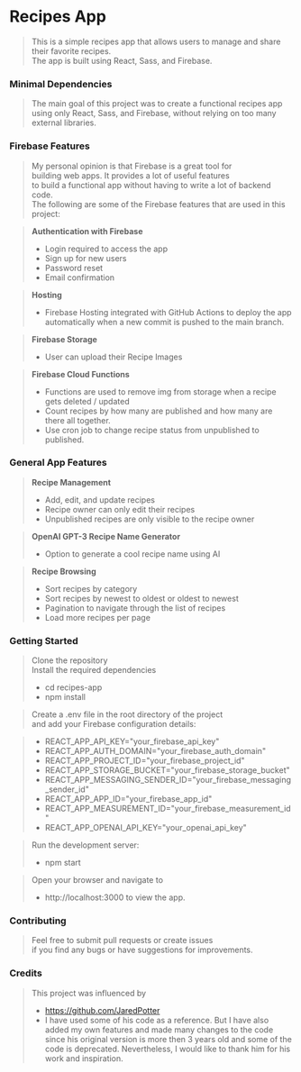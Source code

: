 # Recipes App  
> This is a simple recipes app that allows users to manage and share their favorite recipes.  
 The app is built using React, Sass, and Firebase.  

### Minimal Dependencies  
> The main goal of this project was to create a functional recipes app  
  using only React, Sass, and Firebase, without relying on too many external libraries.  

### Firebase Features  
> My personal opinion is that Firebase is a great tool for  
  building web apps. It provides a lot of useful features  
  to build a functional app without having to write a lot of backend code.  
  The following are some of the Firebase features that are used in this project:   

> **Authentication with Firebase**
> - Login required to access the app
> - Sign up for new users
> - Password reset
> - Email confirmation  

> **Hosting**
> - Firebase Hosting integrated with GitHub Actions to deploy the app automatically when a new commit is pushed to the main branch.  

> **Firebase Storage**
> - User can upload their Recipe Images  

> **Firebase Cloud Functions**
> - Functions are used to remove img from storage when a recipe gets deleted / updated
> - Count recipes by how many are published and how many are there all together.   
> - Use cron job to change recipe status from unpublished to published.  

### General App Features  

> **Recipe Management**  
> - Add, edit, and update recipes
> - Recipe owner can only edit their recipes
> - Unpublished recipes are only visible to the recipe owner

> **OpenAI GPT-3 Recipe Name Generator**  
> - Option to generate a cool recipe name using AI
  
> **Recipe Browsing**  
> - Sort recipes by category
> - Sort recipes by newest to oldest or oldest to newest
> - Pagination to navigate through the list of recipes
> - Load more recipes per page
  
### Getting Started  
> Clone the repository  
> Install the required dependencies 
> - cd recipes-app 
> - npm install
  
> Create a .env file in the root directory of the project  
  and add your Firebase configuration details: 
   
> - REACT_APP_API_KEY="your_firebase_api_key"
> - REACT_APP_AUTH_DOMAIN="your_firebase_auth_domain"
> - REACT_APP_PROJECT_ID="your_firebase_project_id"
> - REACT_APP_STORAGE_BUCKET="your_firebase_storage_bucket"
> - REACT_APP_MESSAGING_SENDER_ID="your_firebase_messaging_sender_id"
> - REACT_APP_APP_ID="your_firebase_app_id"
> - REACT_APP_MEASUREMENT_ID="your_firebase_measurement_id"
> - REACT_APP_OPENAI_API_KEY="your_openai_api_key"
  
> Run the development server:  
> - npm start
  
> Open your browser and navigate to   
> - http://localhost:3000 to view the app.


### Contributing  
> Feel free to submit pull requests or create issues   
  if you find any bugs or have suggestions for improvements.

### Credits
> This project was influenced by
> - https://github.com/JaredPotter
> - I have used some of his code as a reference. But I have also added my own features and made many changes to the code since his original version is more then 3 years old and some of the code is deprecated. Nevertheless, I would like to thank him for his work and inspiration.  